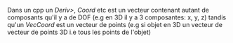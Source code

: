 Dans un cpp un *Deriv>*, *Coord* etc est un vecteur contenant autant de composants qu'il y a de DOF (e.g en 3D il y a 3 composantes: x, y, z) tandis qu'un *VecCoord* est un vecteur de points (e.g si objet en 3D un vecteur de vecteur de points 3D i.e tous les points de l'objet)
